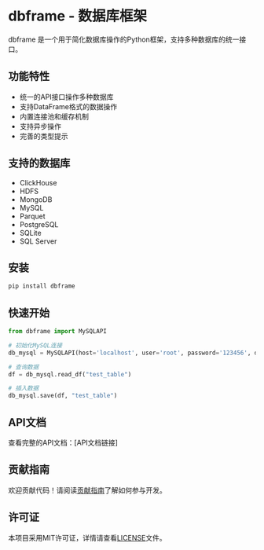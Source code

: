 # dbframe - 数据库框架

dbframe 是一个用于简化数据库操作的Python框架，支持多种数据库的统一接口。

## 功能特性

- 统一的API接口操作多种数据库
- 支持DataFrame格式的数据操作
- 内置连接池和缓存机制
- 支持异步操作
- 完善的类型提示

## 支持的数据库

- ClickHouse
- HDFS
- MongoDB
- MySQL
- Parquet
- PostgreSQL
- SQLite
- SQL Server

## 安装

```bash
pip install dbframe
```

## 快速开始

```python
from dbframe import MySQLAPI

# 初始化MySQL连接
db_mysql = MySQLAPI(host='localhost', user='root', password='123456', database='test')

# 查询数据
df = db_mysql.read_df("test_table")

# 插入数据
db_mysql.save(df, "test_table")
```

## API文档

查看完整的API文档：[API文档链接]

## 贡献指南

欢迎贡献代码！请阅读[贡献指南](CONTRIBUTING.md)了解如何参与开发。

## 许可证

本项目采用MIT许可证，详情请查看[LICENSE](LICENSE)文件。